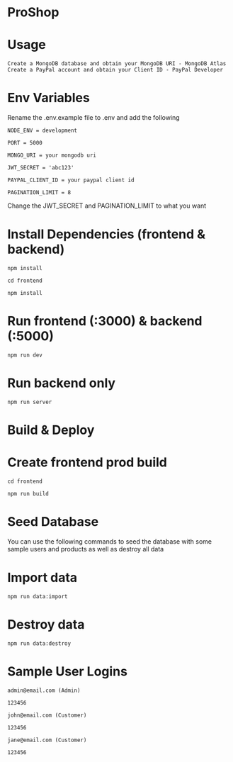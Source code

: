 # ProShop
# Usage

    Create a MongoDB database and obtain your MongoDB URI - MongoDB Atlas
    Create a PayPal account and obtain your Client ID - PayPal Developer

# Env Variables

Rename the .env.example file to .env and add the following

    NODE_ENV = development
    
    PORT = 5000
    
    MONGO_URI = your mongodb uri
    
    JWT_SECRET = 'abc123'
    
    PAYPAL_CLIENT_ID = your paypal client id
    
    PAGINATION_LIMIT = 8
    

Change the JWT_SECRET and PAGINATION_LIMIT to what you want


# Install Dependencies (frontend & backend)

    npm install

    cd frontend

    npm install




# Run frontend (:3000) & backend (:5000)

    npm run dev

# Run backend only

    npm run server


# Build & Deploy

# Create frontend prod build

    cd frontend

    npm run build

# Seed Database

You can use the following commands to seed the database with some sample users and products as well as destroy all data

# Import data

    npm run data:import

# Destroy data

    npm run data:destroy

# Sample User Logins

    admin@email.com (Admin)
    
    123456

    john@email.com (Customer)
    
    123456

    jane@email.com (Customer)
    
    123456
